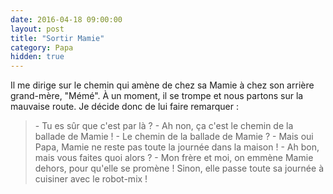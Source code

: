 ```yaml
---
date: 2016-04-18 09:00:00
layout: post
title: "Sortir Mamie"
category: Papa
hidden: true
---
```


Il me dirige sur le chemin qui amène de chez sa Mamie à chez son arrière grand-mère, "Mémé". À un moment, il se trompe et nous partons sur la mauvaise route. Je décide donc de lui faire remarquer :

> \- Tu es sûr que c'est par là ?
> \- Ah non, ça c'est le chemin de la ballade de Mamie !
> \- Le chemin de la ballade de Mamie ?
> \- Mais oui Papa, Mamie ne reste pas toute la journée dans la maison !
> \- Ah bon, mais vous faites quoi alors ?
> \- Mon frère et moi, on emmène Mamie dehors, pour qu'elle se promène ! Sinon, elle passe toute sa journée à cuisiner avec le robot-mix !

